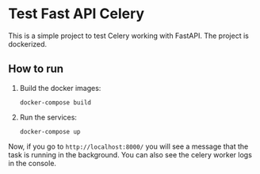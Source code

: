 # Test Fast API Celery

This is a simple project to test Celery working with FastAPI. The project is dockerized.

## How to run

1.  Build the docker images:
    ```
    docker-compose build
    ```
2.  Run the services:
    ```
    docker-compose up
    ```

Now, if you go to `http://localhost:8000/` you will see a message that the task is running in the background. You can also see the celery worker logs in the console.